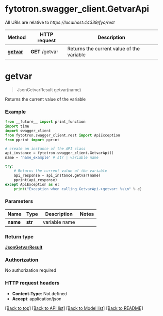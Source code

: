 # fytotron.swagger_client.GetvarApi

All URIs are relative to *https://localhost:44339/fyo/rest*

Method | HTTP request | Description
------------- | ------------- | -------------
[**getvar**](GetvarApi.md#getvar) | **GET** /getvar | Returns the current value of the variable

# **getvar**
> JsonGetvarResult getvar(name)

Returns the current value of the variable

### Example
```python
from __future__ import print_function
import time
import swagger_client
from fytotron.swagger_client.rest import ApiException
from pprint import pprint

# create an instance of the API class
api_instance = fytotron.swagger_client.GetvarApi()
name = 'name_example' # str | variable name

try:
    # Returns the current value of the variable
    api_response = api_instance.getvar(name)
    pprint(api_response)
except ApiException as e:
    print("Exception when calling GetvarApi->getvar: %s\n" % e)
```

### Parameters

Name | Type | Description  | Notes
------------- | ------------- | ------------- | -------------
 **name** | **str**| variable name | 

### Return type

[**JsonGetvarResult**](JsonGetvarResult.md)

### Authorization

No authorization required

### HTTP request headers

 - **Content-Type**: Not defined
 - **Accept**: application/json

[[Back to top]](#) [[Back to API list]](README.md#documentation-for-api-endpoints) [[Back to Model list]](README.md#documentation-for-models) [[Back to README]](README.md)

